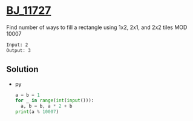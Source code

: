 # [BJ_11727](https://acmicpc.net/problem/11727)

Find number of ways to fill a rectangle using 1x2, 2x1, and 2x2 tiles MOD 10007


```txt
Input: 2
Output: 3
```

## Solution

* py

  ```py
  a = b = 1
  for _ in range(int(input())):
    a, b = b, a * 2 + b
  print(a % 10007)
  ```
